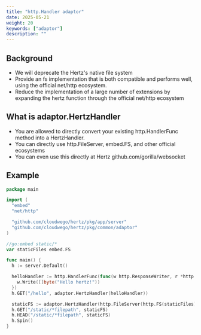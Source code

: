 ```yaml
---
title: "http.Handler adaptor"
date: 2025-05-21
weight: 20
keywords: ["adaptor"]
description: ""
---
```


## Background

- We will deprecate the Hertz's native file system
- Provide an fs implementation that is both compatible and performs well, using the official net/http ecosystem.
- Reduce the implementation of a large number of extensions by expanding the hertz function through the official net/http ecosystem

## What is adaptor.HertzHandler

- You are allowed to directly convert your existing http.HandlerFunc method into a HertzHandler.
- You can directly use http.FileServer, embed.FS, and other official ecosystems
- You can even use this directly at Hertz github.com/gorilla/websocket

## Example

```go
package main

import (
  "embed"
  "net/http"

  "github.com/cloudwego/hertz/pkg/app/server"
  "github.com/cloudwego/hertz/pkg/common/adaptor"
)

//go:embed static/*
var staticFiles embed.FS

func main() {
  h := server.Default()

  helloHandler := http.HandlerFunc(func(w http.ResponseWriter, r *http.Request) {
    w.Write([]byte("Hello hertz!"))
  })
  h.GET("/hello", adaptor.HertzHandler(helloHandler))

  staticFS := adaptor.HertzHandler(http.FileServer(http.FS(staticFiles)))
  h.GET("/static/*filepath", staticFS)
  h.HEAD("/static/*filepath", staticFS)
  h.Spin()
}
```
